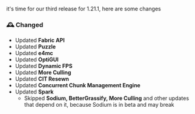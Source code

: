 it's time for our third release for 1.21.1, here are some changes
### 🕰️ Changed
- Updated **Fabric API**
- Updated **Puzzle**
- Updated **e4mc**
- Updated **OptiGUI**
- Updated **Dynamic FPS**
- Updated **More Culling**
- Updated **CIT Resewn**
- Updated **Concurrent Chunk Management Engine**
- Updated **Spark**
  - Skipped **Sodium, BetterGrassify, More Culling** and other updates that depend on it, because Sodium is in beta and may break

